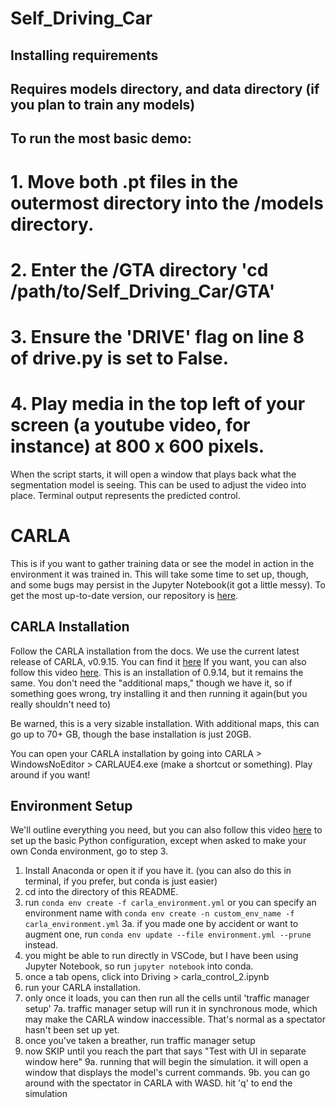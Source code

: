 # Self_Driving_Car

## Installing requirements

## Requires models directory, and data directory (if you plan to train any models)

## To run the most basic demo:

# 1. Move both .pt files in the outermost directory into the /models directory.

# 2. Enter the /GTA directory 'cd /path/to/Self_Driving_Car/GTA'

# 3. Ensure the 'DRIVE' flag on line 8 of drive.py is set to False.

# 4. Play media in the top left of your screen (a youtube video, for instance) at 800 x 600 pixels.

When the script starts, it will open a window that plays back what the segmentation model is seeing. This can be used to adjust the video into place. Terminal output represents the predicted control.

# CARLA

This is if you want to gather training data or see the model in action in the environment it was trained in. This will take some time to set up, though, and some bugs may persist in the Jupyter Notebook(it got a little messy).
To get the most up-to-date version, our repository is [here](https://github.com/henrynitzberg/Self_Driving_Car.git).

## CARLA Installation

Follow the CARLA installation from the docs. We use the current latest release of CARLA, v0.9.15. You can find it [here](https://github.com/carla-simulator/carla/blob/master/Docs/download.md)
If you want, you can also follow this video [here](https://www.youtube.com/watch?v=jIK9sanumuU). This is an installation of 0.9.14, but it remains the same. You don't need the "additional maps," though we have it, so if something goes wrong, try installing it and then running it again(but you really shouldn't need to)

Be warned, this is a very sizable installation. With additional maps, this can go up to 70+ GB, though the base installation is just 20GB.

You can open your CARLA installation by going into CARLA > WindowsNoEditor > CARLAUE4.exe (make a shortcut or something). Play around if you want!

## Environment Setup

We'll outline everything you need, but you can also follow this video [here](https://www.youtube.com/watch?v=zZ8s_qrKYGE) to set up the basic Python configuration, except when asked to make your own Conda environment, go to step 3.

1. Install Anaconda or open it if you have it. (you can also do this in terminal, if you prefer, but conda is just easier)
2. cd into the directory of this README.
3. run `conda env create -f carla_environment.yml` or you can specify an environment name with `conda env create -n custom_env_name -f carla_environment.yml`
   3a. if you made one by accident or want to augment one, run `conda env update --file environment.yml --prune` instead.
4. you might be able to run directly in VSCode, but I have been using Jupyter Notebook, so run `jupyter notebook` into conda.
5. once a tab opens, click into Driving > carla_control_2.ipynb
6. run your CARLA installation.
7. only once it loads, you can then run all the cells until 'traffic manager setup'
   7a. traffic manager setup will run it in synchronous mode, which may make the CARLA window inaccessible. That's normal as a spectator hasn't been set up yet.
8. once you've taken a breather, run traffic manager setup
9. now SKIP until you reach the part that says "Test with UI in separate window here"
   9a. running that will begin the simulation. it will open a window that displays the model's current commands.
   9b. you can go around with the spectator in CARLA with WASD. hit 'q' to end the simulation
